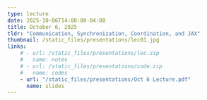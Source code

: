 ```yaml
---
type: lecture
date: 2025-10-06T14:00:00-04:00
title: October 6, 2025
tldr: "Communication, Synchronization, Coordination, and JAX"
thumbnail: /static_files/presentations/lec01.jpg
links: 
    # - url: /static_files/presentations/lec.zip
    #   name: notes
    # - url: /static_files/presentations/code.zip
    #   name: codes
    - url: "/static_files/presentations/Oct 6 Lecture.pdf"
      name: slides
---
```

<!-- **Additional Readings:**

- [Huggingface Deep Reinforcement Learning Course: Unit 2](https://huggingface.co/learn/deep-rl-course/en/unit2/introduction) -->
